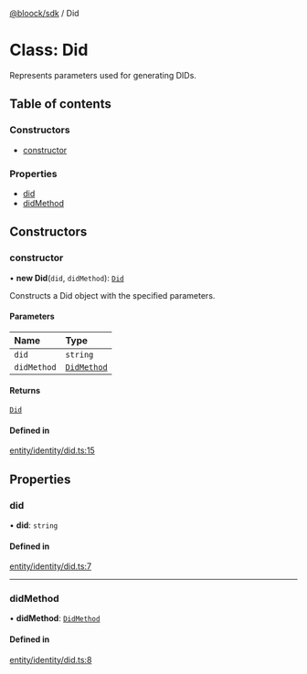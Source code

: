 [@bloock/sdk](../index.md) / Did

# Class: Did

Represents parameters used for generating DIDs.

## Table of contents

### Constructors

- [constructor](Did.md#constructor)

### Properties

- [did](Did.md#did)
- [didMethod](Did.md#didmethod)

## Constructors

### constructor

• **new Did**(`did`, `didMethod`): [`Did`](Did.md)

Constructs a Did object with the specified parameters.

#### Parameters

| Name | Type |
| :------ | :------ |
| `did` | `string` |
| `didMethod` | [`DidMethod`](../enums/DidMethod-1.md) |

#### Returns

[`Did`](Did.md)

#### Defined in

[entity/identity/did.ts:15](https://github.com/bloock/bloock-sdk/blob/46978bc/languages/js/src/entity/identity/did.ts#L15)

## Properties

### did

• **did**: `string`

#### Defined in

[entity/identity/did.ts:7](https://github.com/bloock/bloock-sdk/blob/46978bc/languages/js/src/entity/identity/did.ts#L7)

___

### didMethod

• **didMethod**: [`DidMethod`](../enums/DidMethod-1.md)

#### Defined in

[entity/identity/did.ts:8](https://github.com/bloock/bloock-sdk/blob/46978bc/languages/js/src/entity/identity/did.ts#L8)
